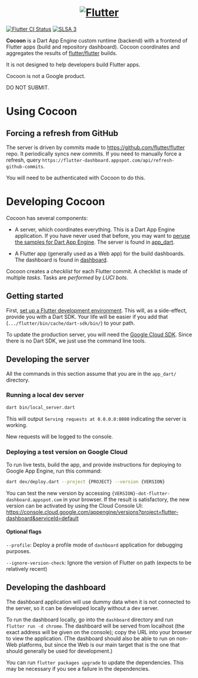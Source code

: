 <a href="https://github.com/flutter/cocoon">
  <h1 align="center">
    <picture>
      <source media="(prefers-color-scheme: dark)" srcset="https://storage.googleapis.com/cms-storage-bucket/6e19fee6b47b36ca613f.png">
      <img alt="Flutter" src="https://storage.googleapis.com/cms-storage-bucket/c823e53b3a1a7b0d36a9.png">
    </picture>
  </h1>
</a>


[![Flutter CI Status](https://flutter-dashboard.appspot.com/api/public/build-status-badge?repo=cocooon)](https://flutter-dashboard.appspot.com/#/build?repo=cocoon&branch=main)
[![SLSA 3](https://slsa.dev/images/gh-badge-level3.svg)](https://slsa.dev)

**Cocoon** is a Dart App Engine custom runtime (backend) with a frontend
of Flutter apps (build and repository dashboard). Cocoon coordinates
and aggregates the results of [flutter/flutter](https://github.com/flutter/flutter)
builds.

It is not designed to help developers build Flutter apps.

Cocoon is not a Google product.

DO NOT SUBMIT.

# Using Cocoon

## Forcing a refresh from GitHub

The server is driven by commits made to
https://github.com/flutter/flutter repo. It periodically syncs new
commits. If you need to manually force a refresh, query
`https://flutter-dashboard.appspot.com/api/refresh-github-commits`.

You will need to be authenticated with Cocoon to do this.


# Developing Cocoon

Cocoon has several components:

* A server, which coordinates everything. This is a Dart App Engine
  application. If you have never used that before, you may want to
  [peruse the samples for Dart App
  Engine](https://github.com/dart-lang/appengine_samples). The server
  is found in [app_dart](app_dart/).

* A Flutter app (generally used as a Web app) for the build
  dashboards. The dashboard is found in [dashboard](dashboard/).

Cocoon creates a _checklist_ for each Flutter commit. A checklist is
made of multiple _tasks_. Tasks are _performed_ by _LUCI bots_.


## Getting started

First, [set up a Flutter development
environment](https://github.com/flutter/flutter/blob/master/CONTRIBUTING.md#developing-for-flutter).
This will, as a side-effect, provide you with a Dart SDK. Your life
will be easier if you add that (`.../flutter/bin/cache/dart-sdk/bin/`)
to your path.

To update the production server, you will need the [Google Cloud
SDK](https://cloud.google.com/sdk/docs/quickstarts). Since there is no
Dart SDK, we just use the command line tools.


## Developing the server

All the commands in this section assume that you are in the
`app_dart/` directory.

### Running a local dev server

```sh
dart bin/local_server.dart
```

This will output `Serving requests at 0.0.0.0:8080` indicating the server is working.

New requests will be logged to the console.

### Deploying a test version on Google Cloud

To run live tests, build the app, and provide instructions for deploying to
Google App Engine, run this command:

```sh
dart dev/deploy.dart --project {PROJECT} --version {VERSION}
```

You can test the new version by accessing
`{VERSION}-dot-flutter-dashboard.appspot.com` in your browser. If the
result is satisfactory, the new version can be activated by using the
Cloud Console UI:
<https://console.cloud.google.com/appengine/versions?project=flutter-dashboard&serviceId=default>

#### Optional flags

`--profile`: Deploy a profile mode of `dashboard` application for debugging purposes.

`--ignore-version-check`: Ignore the version of Flutter on path (expects to be relatively recent)


## Developing the dashboard

The dashboard application will use dummy data when it is not connected
to the server, so it can be developed locally without a dev server.

To run the dashboard locally, go into the `dashboard` directory and
run `flutter run -d chrome`. The dashboard will be served from localhost
(the exact address will be given on the console); copy the URL into
your browser to view the application. (The dashboard should also be
able to run on non-Web platforms, but since the Web is our main target
that is the one that should generally be used for development.)

You can run `flutter packages upgrade` to update the dependencies.
This may be necessary if you see a failure in the dependencies.
